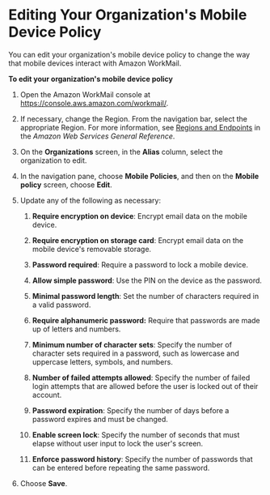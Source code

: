 # Editing Your Organization's Mobile Device Policy<a name="edit_organization_mobile_policy"></a>

You can edit your organization's mobile device policy to change the way that mobile devices interact with Amazon WorkMail\.

**To edit your organization's mobile device policy**

1. Open the Amazon WorkMail console at [https://console\.aws\.amazon\.com/workmail/](https://console.aws.amazon.com/workmail/)\.

1. If necessary, change the Region\. From the navigation bar, select the appropriate Region\. For more information, see [Regions and Endpoints](http://docs.aws.amazon.com/general/latest/gr/index.html?rande.html) in the *Amazon Web Services General Reference*\.

1. On the **Organizations** screen, in the **Alias** column, select the organization to edit\.

1. In the navigation pane, choose **Mobile Policies**, and then on the **Mobile policy** screen, choose **Edit**\.

1. Update any of the following as necessary:

   1. **Require encryption on device**: Encrypt email data on the mobile device\.

   1. **Require encryption on storage card**: Encrypt email data on the mobile device's removable storage\.

   1. **Password required**: Require a password to lock a mobile device\.

   1. **Allow simple password**: Use the PIN on the device as the password\.

   1. **Minimal password length**: Set the number of characters required in a valid password\.

   1. **Require alphanumeric password:** Require that passwords are made up of letters and numbers\.

   1. **Minimum number of character sets**: Specify the number of character sets required in a password, such as lowercase and uppercase letters, symbols, and numbers\.

   1. **Number of failed attempts allowed**: Specify the number of failed login attempts that are allowed before the user is locked out of their account\.

   1. **Password expiration**: Specify the number of days before a password expires and must be changed\.

   1. **Enable screen lock**: Specify the number of seconds that must elapse without user input to lock the user's screen\.

   1. **Enforce password history**: Specify the number of passwords that can be entered before repeating the same password\.

1. Choose **Save**\.